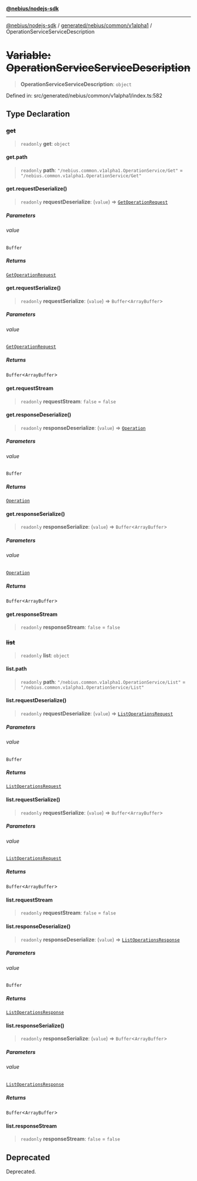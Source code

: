 [**@nebius/nodejs-sdk**](../../../../../README.md)

---

[@nebius/nodejs-sdk](../../../../../README.md) / [generated/nebius/common/v1alpha1](../README.md) / OperationServiceServiceDescription

# ~~Variable: OperationServiceServiceDescription~~

> **OperationServiceServiceDescription**: `object`

Defined in: src/generated/nebius/common/v1alpha1/index.ts:582

## Type Declaration

### ~~get~~

> `readonly` **get**: `object`

#### get.path

> `readonly` **path**: `"/nebius.common.v1alpha1.OperationService/Get"` = `"/nebius.common.v1alpha1.OperationService/Get"`

#### get.requestDeserialize()

> `readonly` **requestDeserialize**: (`value`) => [`GetOperationRequest`](../interfaces/GetOperationRequest.md)

##### Parameters

###### value

`Buffer`

##### Returns

[`GetOperationRequest`](../interfaces/GetOperationRequest.md)

#### get.requestSerialize()

> `readonly` **requestSerialize**: (`value`) => `Buffer`\<`ArrayBuffer`\>

##### Parameters

###### value

[`GetOperationRequest`](../interfaces/GetOperationRequest.md)

##### Returns

`Buffer`\<`ArrayBuffer`\>

#### get.requestStream

> `readonly` **requestStream**: `false` = `false`

#### get.responseDeserialize()

> `readonly` **responseDeserialize**: (`value`) => [`Operation`](../interfaces/Operation.md)

##### Parameters

###### value

`Buffer`

##### Returns

[`Operation`](../interfaces/Operation.md)

#### get.responseSerialize()

> `readonly` **responseSerialize**: (`value`) => `Buffer`\<`ArrayBuffer`\>

##### Parameters

###### value

[`Operation`](../interfaces/Operation.md)

##### Returns

`Buffer`\<`ArrayBuffer`\>

#### get.responseStream

> `readonly` **responseStream**: `false` = `false`

### ~~list~~

> `readonly` **list**: `object`

#### list.path

> `readonly` **path**: `"/nebius.common.v1alpha1.OperationService/List"` = `"/nebius.common.v1alpha1.OperationService/List"`

#### list.requestDeserialize()

> `readonly` **requestDeserialize**: (`value`) => [`ListOperationsRequest`](../interfaces/ListOperationsRequest.md)

##### Parameters

###### value

`Buffer`

##### Returns

[`ListOperationsRequest`](../interfaces/ListOperationsRequest.md)

#### list.requestSerialize()

> `readonly` **requestSerialize**: (`value`) => `Buffer`\<`ArrayBuffer`\>

##### Parameters

###### value

[`ListOperationsRequest`](../interfaces/ListOperationsRequest.md)

##### Returns

`Buffer`\<`ArrayBuffer`\>

#### list.requestStream

> `readonly` **requestStream**: `false` = `false`

#### list.responseDeserialize()

> `readonly` **responseDeserialize**: (`value`) => [`ListOperationsResponse`](../interfaces/ListOperationsResponse.md)

##### Parameters

###### value

`Buffer`

##### Returns

[`ListOperationsResponse`](../interfaces/ListOperationsResponse.md)

#### list.responseSerialize()

> `readonly` **responseSerialize**: (`value`) => `Buffer`\<`ArrayBuffer`\>

##### Parameters

###### value

[`ListOperationsResponse`](../interfaces/ListOperationsResponse.md)

##### Returns

`Buffer`\<`ArrayBuffer`\>

#### list.responseStream

> `readonly` **responseStream**: `false` = `false`

## Deprecated

Deprecated.
